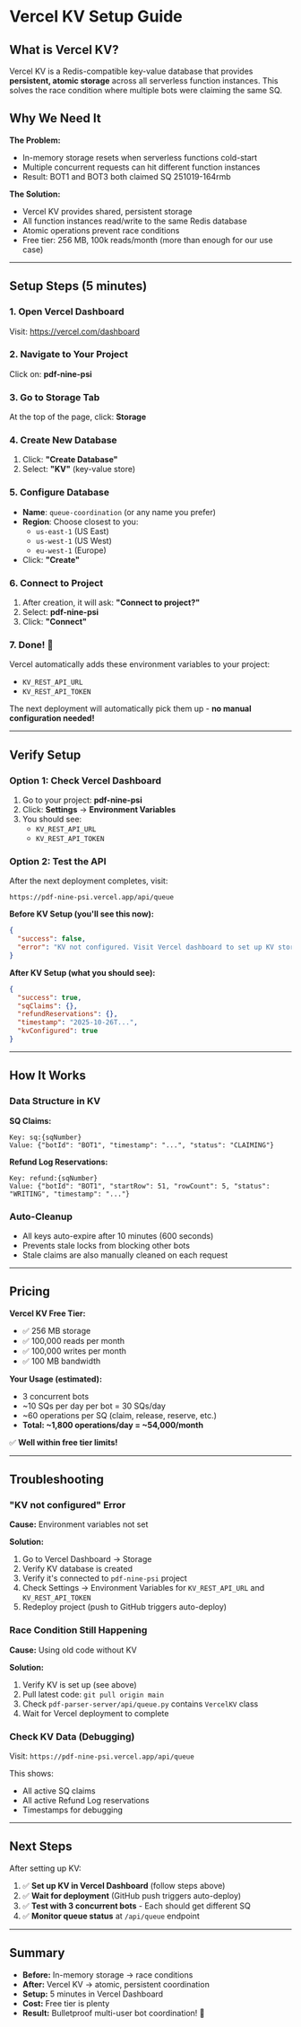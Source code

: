 # Vercel KV Setup Guide

## What is Vercel KV?

Vercel KV is a Redis-compatible key-value database that provides **persistent, atomic storage** across all serverless function instances. This solves the race condition where multiple bots were claiming the same SQ.

## Why We Need It

**The Problem:**
- In-memory storage resets when serverless functions cold-start
- Multiple concurrent requests can hit different function instances
- Result: BOT1 and BOT3 both claimed SQ 251019-164rmb

**The Solution:**
- Vercel KV provides shared, persistent storage
- All function instances read/write to the same Redis database
- Atomic operations prevent race conditions
- Free tier: 256 MB, 100k reads/month (more than enough for our use case)

---

## Setup Steps (5 minutes)

### 1. Open Vercel Dashboard

Visit: https://vercel.com/dashboard

### 2. Navigate to Your Project

Click on: **pdf-nine-psi**

### 3. Go to Storage Tab

At the top of the page, click: **Storage**

### 4. Create New Database

1. Click: **"Create Database"**
2. Select: **"KV"** (key-value store)

### 5. Configure Database

- **Name**: `queue-coordination` (or any name you prefer)
- **Region**: Choose closest to you:
  - `us-east-1` (US East)
  - `us-west-1` (US West)
  - `eu-west-1` (Europe)
- Click: **"Create"**

### 6. Connect to Project

1. After creation, it will ask: **"Connect to project?"**
2. Select: **pdf-nine-psi**
3. Click: **"Connect"**

### 7. Done! 🎉

Vercel automatically adds these environment variables to your project:
- `KV_REST_API_URL`
- `KV_REST_API_TOKEN`

The next deployment will automatically pick them up - **no manual configuration needed!**

---

## Verify Setup

### Option 1: Check Vercel Dashboard

1. Go to your project: **pdf-nine-psi**
2. Click: **Settings** → **Environment Variables**
3. You should see:
   - `KV_REST_API_URL`
   - `KV_REST_API_TOKEN`

### Option 2: Test the API

After the next deployment completes, visit:
```
https://pdf-nine-psi.vercel.app/api/queue
```

**Before KV Setup (you'll see this now):**
```json
{
  "success": false,
  "error": "KV not configured. Visit Vercel dashboard to set up KV storage."
}
```

**After KV Setup (what you should see):**
```json
{
  "success": true,
  "sqClaims": {},
  "refundReservations": {},
  "timestamp": "2025-10-26T...",
  "kvConfigured": true
}
```

---

## How It Works

### Data Structure in KV

**SQ Claims:**
```
Key: sq:{sqNumber}
Value: {"botId": "BOT1", "timestamp": "...", "status": "CLAIMING"}
```

**Refund Log Reservations:**
```
Key: refund:{sqNumber}
Value: {"botId": "BOT1", "startRow": 51, "rowCount": 5, "status": "WRITING", "timestamp": "..."}
```

### Auto-Cleanup

- All keys auto-expire after 10 minutes (600 seconds)
- Prevents stale locks from blocking other bots
- Stale claims are also manually cleaned on each request

---

## Pricing

**Vercel KV Free Tier:**
- ✅ 256 MB storage
- ✅ 100,000 reads per month
- ✅ 100,000 writes per month
- ✅ 100 MB bandwidth

**Your Usage (estimated):**
- 3 concurrent bots
- ~10 SQs per day per bot = 30 SQs/day
- ~60 operations per SQ (claim, release, reserve, etc.)
- **Total: ~1,800 operations/day = ~54,000/month**

✅ **Well within free tier limits!**

---

## Troubleshooting

### "KV not configured" Error

**Cause:** Environment variables not set

**Solution:**
1. Go to Vercel Dashboard → Storage
2. Verify KV database is created
3. Verify it's connected to `pdf-nine-psi` project
4. Check Settings → Environment Variables for `KV_REST_API_URL` and `KV_REST_API_TOKEN`
5. Redeploy project (push to GitHub triggers auto-deploy)

### Race Condition Still Happening

**Cause:** Using old code without KV

**Solution:**
1. Verify KV is set up (see above)
2. Pull latest code: `git pull origin main`
3. Check `pdf-parser-server/api/queue.py` contains `VercelKV` class
4. Wait for Vercel deployment to complete

### Check KV Data (Debugging)

Visit: `https://pdf-nine-psi.vercel.app/api/queue`

This shows:
- All active SQ claims
- All active Refund Log reservations
- Timestamps for debugging

---

## Next Steps

After setting up KV:

1. ✅ **Set up KV in Vercel Dashboard** (follow steps above)
2. ✅ **Wait for deployment** (GitHub push triggers auto-deploy)
3. ✅ **Test with 3 concurrent bots** - Each should get different SQ
4. ✅ **Monitor queue status** at `/api/queue` endpoint

---

## Summary

- **Before:** In-memory storage → race conditions
- **After:** Vercel KV → atomic, persistent coordination
- **Setup:** 5 minutes in Vercel Dashboard
- **Cost:** Free tier is plenty
- **Result:** Bulletproof multi-user bot coordination! 🎉
